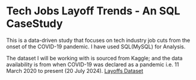 # Tech Jobs Layoff Trends - An SQL CaseStudy
This is a data-driven study that focuses on tech industry job cuts from the onset of the COVID-19 pandemic. I have used SQL(MySQL) for Analysis.

The dataset I will be working with is sourced from Kaggle; and the data availability is from when COVID-19 was declared as a pandemic i.e. 11 March 2020 to present (20 July 2024).
[Layoffs Dataset](https://www.kaggle.com/datasets/swaptr/layoffs-2022)
